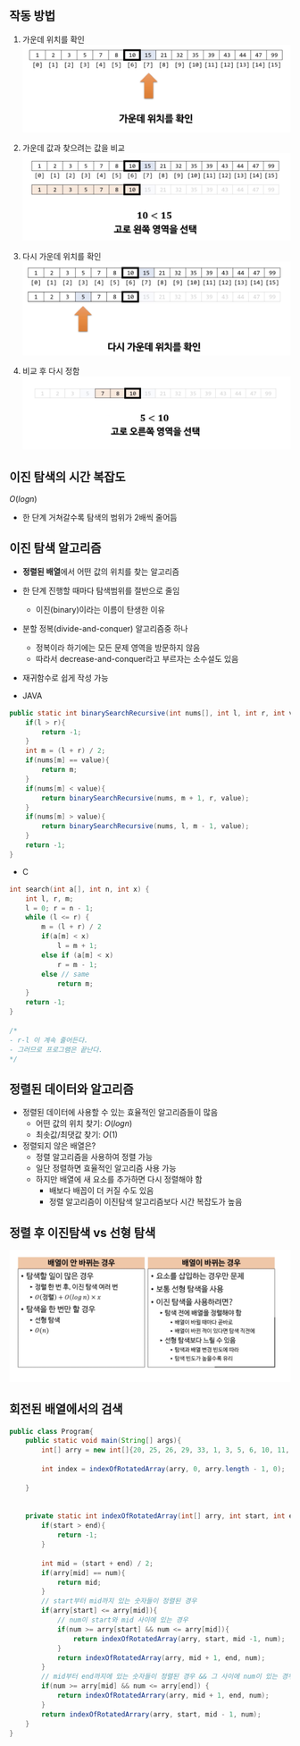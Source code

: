 
## 작동 방법

1. 가운데 위치를 확인
 ![](/images/binary_search_1.png)

 2. 가운데 값과 찾으려는 값을 비교
![](/images/binary_search_2.png)


3. 다시 가운데 위치를 확인
![](/images/binary_search_3.png)


4. 비교 후 다시 정함
![](/images/binary_search_4.png)



## 이진 탐색의 시간 복잡도

$O(log n)$ 

- 한 단계 거쳐갈수록 탐색의 범위가 2배씩 줄어듬


## 이진 탐색 알고리즘
- **정렬된 배열**에서 어떤 값의 위치를 찾는 알고리즘
- 한 단계 진행할 때마다 탐색범위를 절반으로 줄임
	- 이진(binary)이라는 이름이 탄생한 이유
- 분할 정복(divide-and-conquer) 알고리즘중 하나
	- 정복이라 하기에는 모든 문제 영역을 방문하지 않음
	- 따라서 decrease-and-conquer라고 부르자는 소수설도 있음
- 재귀함수로 쉽게 작성 가능

- JAVA
```java
public static int binarySearchRecursive(int nums[], int l, int r, int value){
	if(l > r){
		return -1;
	}
	int m = (l + r) / 2;
	if(nums[m] == value){
		return m;
	}
	if(nums[m] < value){
		return binarySearchRecursive(nums, m + 1, r, value);
	}
	if(nums[m] > value){
		return binarySearchRecursive(nums, l, m - 1, value);
	}
	return -1;
}
```

- C
```c
int search(int a[], int n, int x) {
	int l, r, m;
	l = 0; r = n - 1;
	while (l <= r) {
		m = (l + r) / 2
		if(a[m] < x)
			l = m + 1;
		else if (a[m] < x)
			r = m - 1;
		else // same
			return m;
	}
	return -1;
}

/* 
- r-l 이 계속 줄어든다.
- 그러므로 프로그램은 끝난다.
*/
```

## 정렬된 데이터와 알고리즘
- 정렬된 데이터에 사용할 수 있는 효율적인 알고리즘들이 많음
	- 어떤 값의 위치 찾기: $O(log n)$
	- 최솟값/최댓값 찾기: $O(1)$
- 정렬되지 않은 배열은?
	- 정렬 알고리즘을 사용하여 정렬 가능
	- 일단 정렬하면 효율적인 알고리즘 사용 가능
	- 하지만 배열에 새 요소를 추가하면 다시 정렬해야 함
		- 배보다 배꼽이 더 커질 수도 있음
		- 정렬 알고리즘이 이진탐색 알고리즘보다 시간 복잡도가 높음



## 정렬 후 이진탐색 vs 선형 탐색

![](/images/binary_search_5.png)



## 회전된 배열에서의 검색

```java
public class Program{
	public static void main(String[] args){
		int[] arry = new int[]{20, 25, 26, 29, 33, 1, 3, 5, 6, 10, 11, 19};
		
		int index = indexOfRotatedArray(arry, 0, arry.length - 1, 0);
		
	}
	
	
	private static int indexOfRotatedArray(int[] arry, int start, int end, int num){
		if(start > end){
			return -1;
		}
		
		int mid = (start + end) / 2;
		if(arry[mid] == num){
			return mid;
		}
		// start부터 mid까지 있는 숫자들이 정렬된 경우
		if(arry[start] <= arry[mid]){
			// num이 start와 mid 사이에 있는 경우
			if(num >= arry[start] && num <= arry[mid]){
				return indexOfRotatedArray(arry, start, mid -1, num);
			}
			return indexOfRotatedArray(arry, mid + 1, end, num);
		}
		// mid부터 end까지에 있는 숫자들이 정렬된 경우 && 그 사이에 num이 있는 경우
		if(num >= arry[mid] && num <= arry[end]) {
			return indexOfRotatedArrary(arry, mid + 1, end, num);
		}
		return indexOfRotatedArrary(arry, start, mid - 1, num);
	}
}
```


